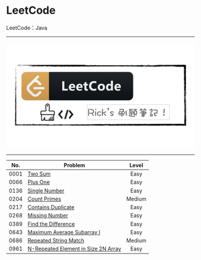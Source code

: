 # LeetCode
LeetCode：Java

---

![](https://github.com/rickbsr/LeetCode/blob/main/pics/leetcode.png?raw=true)

---

|  No.  | Problem                                                                                                                         | Level  |
| :---: | ------------------------------------------------------------------------------------------------------------------------------- | :----: |
| 0001  | [Two Sum](https://rick-coder-journal.blogspot.com/2022/07/leetcode-0001-two-sum.html)                                           |  Easy  |
| 0066  | [Plus One](https://rick-coder-journal.blogspot.com/2022/07/leetcode-0066-plus-one.html)                                         |  Easy  |
| 0136  | [Single Number](https://rick-coder-journal.blogspot.com/2022/07/leetcode-0136-single-number_30.html)                            |  Easy  |
| 0204  | [Count Primes](https://rick-coder-journal.blogspot.com/2022/08/leetcode-0204-count-primes.html)                                 | Medium |
| 0217  | [Contains Duplicate](https://rick-coder-journal.blogspot.com/2022/08/leetcode-0217-contains-duplicate.html)                     |  Easy  |
| 0268  | [Missing Number](https://rick-coder-journal.blogspot.com/2022/08/leetcode-0268-missing-number.html)                             |  Easy  |
| 0389  | [Find the Difference](https://rick-coder-journal.blogspot.com/2022/08/leetcode-0389-find-difference.html)                       |  Easy  |
| 0643  | [Maximum Average Subarray I](https://rick-coder-journal.blogspot.com/2022/08/leetcode-0643-maximum-average-subarray-i.html)     |  Easy  |
| 0686  | [Repeated String Match](https://rick-coder-journal.blogspot.com/2022/08/leetcode-0686-repeated-string-match.html)               | Medium |
| 0961  | [N-Repeated Element in Size 2N Array](https://rick-coder-journal.blogspot.com/2022/08/leetcode-0961-n-repeated-element-in.html) |  Easy  |
